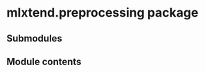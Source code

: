 mlxtend.preprocessing package
=============================

Submodules
----------

Module contents
---------------

